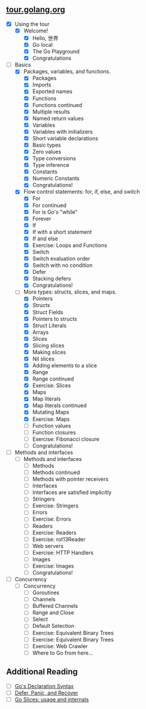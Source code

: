 ## [tour.golang.org](http://tour.golang.org/)

- [x] Using the tour
    - [x] Welcome!
        - [x] Hello, 世界
        - [x] Go local
        - [x] The Go Playground
        - [x] Congratulations
- [ ] Basics
    - [x] Packages, variables, and functions.
        - [x] Packages
        - [x] Imports
        - [x] Exported names
        - [x] Functions
        - [x] Functions continued
        - [x] Multiple results
        - [x] Named return values
        - [x] Variables
        - [x] Variables with initializers
        - [x] Short variable declarations
        - [x] Basic types
        - [x] Zero values
        - [x] Type conversions
        - [x] Type inference
        - [x] Constants
        - [x] Numeric Constants
        - [x] Congratulations!
    - [x] Flow control statements: for, if, else, and switch
        - [x] For
        - [x] For continued
        - [x] For is Go's "while"
        - [x] Forever
        - [x] If
        - [x] If with a short statement
        - [x] If and else
        - [x] Exercise: Loops and Functions
        - [x] Switch
        - [x] Switch evaluation order
        - [x] Switch with no condition
        - [x] Defer
        - [x] Stacking defers
        - [x] Congratulations!
    - [ ] More types: structs, slices, and maps.
        - [x] Pointers
        - [x] Structs
        - [x] Struct Fields
        - [x] Pointers to structs
        - [x] Struct Literals
        - [x] Arrays
        - [x] Slices
        - [x] Slicing slices
        - [x] Making slices
        - [x] Nil slices
        - [x] Adding elements to a slice
        - [x] Range
        - [x] Range continued
        - [x] Exercise: Slices
        - [x] Maps
        - [x] Map literals
        - [x] Map literals continued
        - [x] Mutating Maps
        - [x] Exercise: Maps
        - [ ] Function values
        - [ ] Function closures
        - [ ] Exercise: Fibonacci closure
        - [ ] Congratulations!
- [ ] Methods and interfaces
    - [ ] Methods and interfaces
        - [ ] Methods
        - [ ] Methods continued
        - [ ] Methods with pointer receivers
        - [ ] Interfaces
        - [ ] Interfaces are satisfied implicitly
        - [ ] Stringers
        - [ ] Exercise: Stringers
        - [ ] Errors
        - [ ] Exercise: Errors
        - [ ] Readers
        - [ ] Exercise: Readers
        - [ ] Exercise: rot13Reader
        - [ ] Web servers
        - [ ] Exercise: HTTP Handlers
        - [ ] Images
        - [ ] Exercise: Images
        - [ ] Congratulations!
- [ ] Concurrency
    - [ ] Concurrency
        - [ ] Goroutines
        - [ ] Channels
        - [ ] Buffered Channels
        - [ ] Range and Close
        - [ ] Select
        - [ ] Default Selection
        - [ ] Exercise: Equivalent Binary Trees
        - [ ] Exercise: Equivalent Binary Trees
        - [ ] Exercise: Web Crawler
        - [ ] Where to Go from here...

## Additional Reading

 - [ ] [Go's Declaration Syntax](http://blog.golang.org/gos-declaration-syntax)
 - [ ] [Defer, Panic, and Recover](http://blog.golang.org/defer-panic-and-recover)
 - [ ] [Go Slices: usage and internals](http://blog.golang.org/go-slices-usage-and-internals)

